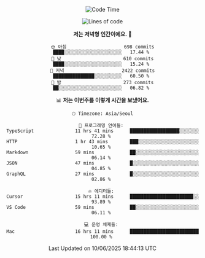 <div align='center'>
 
<!--START_SECTION:waka-->
![Code Time](http://img.shields.io/badge/Code%20Time-4%2C418%20hrs%2035%20mins-blue)

![Lines of code](https://img.shields.io/badge/%EC%A0%80%EB%8A%94%20%EC%97%AC%ED%83%9C%EA%B9%8C%EC%A7%80%20-1.8%20million%20%EC%A4%84%EC%9D%98%20%EC%BD%94%EB%93%9C%EB%A5%BC%20%EC%9E%91%EC%84%B1%ED%96%88%EC%96%B4%EC%9A%94.-blue)

**저는 저녁형 인간이에요. 🦉** 

```text
🌞 아침                     698 commits         ████░░░░░░░░░░░░░░░░░░░░░   17.44 % 
🌆 낮　                     610 commits         ████░░░░░░░░░░░░░░░░░░░░░   15.24 % 
🌃 저녁                     2422 commits        ███████████████░░░░░░░░░░   60.50 % 
🌙 밤　                     273 commits         ██░░░░░░░░░░░░░░░░░░░░░░░   06.82 % 
```


📊 **저는 이번주를 이렇게 시간을 보냈어요.** 

```text
🕑︎ Timezone: Asia/Seoul

💬 프로그래밍 언어들: 
TypeScript               11 hrs 41 mins      ██████████████████░░░░░░░   72.28 % 
HTTP                     1 hr 43 mins        ███░░░░░░░░░░░░░░░░░░░░░░   10.65 % 
Markdown                 59 mins             ██░░░░░░░░░░░░░░░░░░░░░░░   06.14 % 
JSON                     47 mins             █░░░░░░░░░░░░░░░░░░░░░░░░   04.85 % 
GraphQL                  27 mins             █░░░░░░░░░░░░░░░░░░░░░░░░   02.86 % 

🔥 에디터들: 
Cursor                   15 hrs 11 mins      ███████████████████████░░   93.89 % 
VS Code                  59 mins             ██░░░░░░░░░░░░░░░░░░░░░░░   06.11 % 

💻 운영 체제들: 
Mac                      16 hrs 11 mins      █████████████████████████   100.00 % 
```


 Last Updated on 10/06/2025 18:44:13 UTC
<!--END_SECTION:waka-->
 </div>
<!---
Emewjin/Emewjin is a ✨ special ✨ repository because its `README.md` (this file) appears on your GitHub profile.
You can click the Preview link to take a look at your changes.
--->
